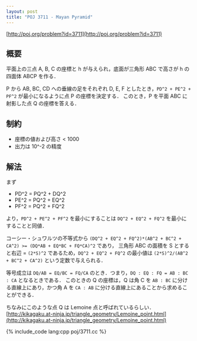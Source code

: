 ```yaml
---
layout: post
title: "POJ 3711 - Mayan Pyramid"
---
```

[http://poj.org/problem?id=3711](http://poj.org/problem?id=3711)

## 概要
平面上の三点 A, B, C の座標と h が与えられ，底面が三角形 ABC で高さが h の四面体 ABCP を作る．

P から AB, BC, CD への垂線の足をそれぞれ D, E, F としたとき，`PD^2 + PE^2 + PF^2` が最小になるように点 P の座標を決定する．
このとき，P を平面 ABC に射影した点 Q の座標を答える．

## 制約
- 座標の値および高さ < 1000
- 出力は 10^-2 の精度

## 解法
まず

- PD^2 = PQ^2 + DQ^2
- PE^2 = PQ^2 + EQ^2
- PF^2 = PQ^2 + FQ^2

より，`PD^2 + PE^2 + PF^2` を最小にすることは `DQ^2 + EQ^2 + FQ^2` を最小にすることと同値．

コーシー・シュワルツの不等式から `(DQ^2 + EQ^2 + FQ^2)*(AB^2 + BC^2 + CA^2) >= (DQ*AB + EQ*BC + FQ*CA)^2` であり，
三角形 ABC の面積を S とすると右辺 = `(2*S)^2` であるため，`DQ^2 + EQ^2 + FQ^2` の最小値は `(2*S)^2/(AB^2 + BC^2 + CA^2)` という定数で与えられる．

等号成立は `DQ/AB = EQ/BC = FQ/CA` のとき．つまり，`DQ : EQ : FQ = AB : BC : CA` となるときである．
このときの Q の座標は，Q は角 C を `AB : BC` に分ける直線上にあり，かつ角 A を `CA : AB` に分ける直線上にあることから求めることができる．

ちなみにこのような点 Q は Lemoine 点と呼ばれているらしい．
[http://kikagaku.at-ninja.jp/triangle_geometry/Lemoine_point.html](http://kikagaku.at-ninja.jp/triangle_geometry/Lemoine_point.html)

{% include_code lang:cpp poj/3711.cc %}
